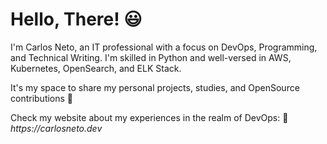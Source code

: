 # Hello, There! 😃

I'm Carlos Neto, an IT professional with a focus on DevOps, Programming, and Technical Writing.  I'm skilled in Python and well-versed in AWS, Kubernetes, OpenSearch, and ELK Stack.

It's my space to share my personal projects, studies, and OpenSource contributions 🚀

Check my website about my experiences in the realm of DevOps: 🔗 _https://carlosneto.dev_
